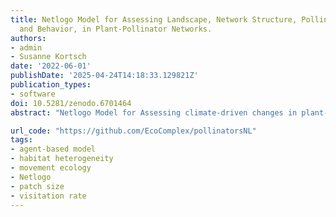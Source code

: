 ```yaml
---
title: Netlogo Model for Assessing Landscape, Network Structure, Pollinators Niche
  and Behavior, in Plant-Pollinator Networks.
authors:
- admin
- Susanne Kortsch
date: '2022-06-01'
publishDate: '2025-04-24T14:18:33.129821Z'
publication_types:
- software
doi: 10.5281/zenodo.6701464
abstract: "Netlogo Model for Assessing climate-driven changes in plant-pollinator networks. 1) plant_pollinator_landscapes02.nlogo - Model prepared to run from Netlogo, and from the R package nrlx 2) plant_pollinator_landscapes02_cluster.nlogo - Model prepared to run in a cluster with generated sets of imput files and fixed output and type of landscape"

url_code: "https://github.com/EcoComplex/pollinatorsNL"
tags:
- agent-based model
- habitat heterogeneity
- movement ecology
- Netlogo
- patch size
- visitation rate
---
```

